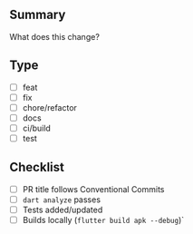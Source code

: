 ## Summary
What does this change?

## Type
- [ ] feat
- [ ] fix
- [ ] chore/refactor
- [ ] docs
- [ ] ci/build
- [ ] test

## Checklist
- [ ] PR title follows Conventional Commits
- [ ] `dart analyze` passes
- [ ] Tests added/updated
- [ ] Builds locally (`flutter build apk --debug`)`